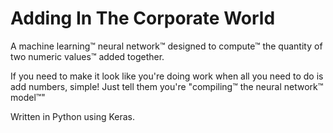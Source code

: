 # Adding In The Corporate World

A machine learning&trade; neural network&trade; designed to compute&trade; the quantity of two numeric values&trade; added together.

If you need to make it look like you're doing work when all you need to do is add numbers, simple! Just tell them you're "compiling&trade; the neural network&trade; model&trade;"

Written in Python using Keras. 

